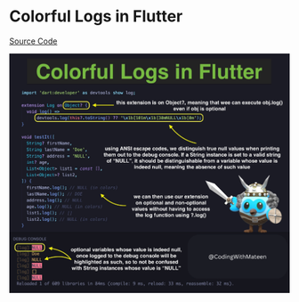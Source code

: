 # Colorful Logs in Flutter

[Source Code](colorful_logs_in_flutter.dart)

![](colorful_logs_in_flutter.png)
